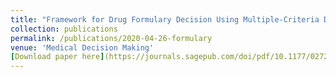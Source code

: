 ```yaml
---
title: "Framework for Drug Formulary Decision Using Multiple-Criteria Decision Analysis"
collection: publications
permalink: /publications/2020-04-26-formulary
venue: 'Medical Decision Making'
[Download paper here](https://journals.sagepub.com/doi/pdf/10.1177/0272989X20915241)
---
```




